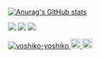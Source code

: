 [![Anurag's GitHub stats](https://github-readme-stats.vercel.app/api?username=yoshiko-yoshiko)](https://github.com/anuraghazra/github-readme-stats)

![](http://github-profile-summary-cards.vercel.app/api/cards/profile-details?username=yoshiko-yoshiko&theme=flat)
![](http://github-profile-summary-cards.vercel.app/api/cards/repos-per-language?username=yoshiko-yoshiko&theme=flat)
![](http://github-profile-summary-cards.vercel.app/api/cards/productive-time?username=yoshiko-yoshiko&theme=solarized&utcOffset=9)

<p align="left">
  <a href="https://github.com/yoshiko-yoshiko/yoshiko-yoshiko/">
    <img src="https://komarev.com/ghpvc/?username=yoshiko-yoshiko" alt="yoshiko-yoshiko" />
  </a>
  <a href="http://twitter.com/knkntter700">
    <img height="20" src="https://img.shields.io/twitter/follow/knkntter700?label=Twitter&logo=twitter&style=flat" />
  </a>
  <a href="https://github.com/yoshiko-yoshiko">
    <img height="20" src="https://img.shields.io/github/followers/yoshiko-yoshiko?label=follow&logo=github&style=flat" />
  </a>
</p>

<!--
**yoshiko-yoshiko/yoshiko-yoshiko** is a ✨ _special_ ✨ repository because its `README.md` (this file) appears on your GitHub profile.

Here are some ideas to get you started:

- 🔭 I’m currently working on ...
- 🌱 I’m currently learning ...
- 👯 I’m looking to collaborate on ...
- 🤔 I’m looking for help with ...
- 💬 Ask me about ...
- 📫 How to reach me: ...
- 😄 Pronouns: ...
- ⚡ Fun fact: ...
-->
